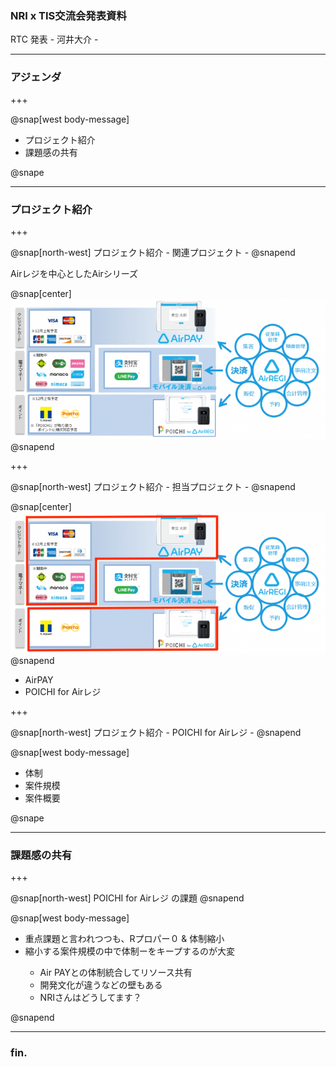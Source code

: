 ### NRI x TIS交流会発表資料


RTC 発表 - 河井大介 -


---

### アジェンダ

+++

@snap[west body-message]
<ul>
  <li>プロジェクト紹介</li>
  <li>課題感の共有</li>
</ul>
@snape

---

### プロジェクト紹介

+++

@snap[north-west]
プロジェクト紹介 - 関連プロジェクト - 
@snapend

Airレジを中心としたAirシリーズ

@snap[center]
![Logo](assets/img/air_series.png)
@snapend

+++

@snap[north-west]
プロジェクト紹介 - 担当プロジェクト - 
@snapend

@snap[center]
![Logo](assets/img/air_series_marked.png)
@snapend
<ul>
  <li>AirPAY</li>
  <li>POICHI for Airレジ</li>
</ul>

+++

@snap[north-west]
プロジェクト紹介 - POICHI for Airレジ - 
@snapend

@snap[west body-message]
<ul>
  <li>体制</li>
  <li>案件規模</li>
  <li>案件概要</li>
</ul>
@snape


---

### 課題感の共有

+++

@snap[north-west]
POICHI for Airレジ の課題
@snapend

@snap[west body-message]
<ul>
  <li>重点課題と言われつつも、Rプロパー０ & 体制縮小</li>
  <li>縮小する案件規模の中で体制ーをキープするのが大変</li>
    <ul>
      <li>Air PAYとの体制統合してリソース共有</li>
      <li>開発文化が違うなどの壁もある</li>
      <li>NRIさんはどうしてます？</li>
    </ul>
</ul>
@snapend

---

### fin.
